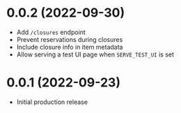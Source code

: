 # 0.0.2 (2022-09-30)

- Add `/closures` endpoint
- Prevent reservations during closures
- Include closure info in item metadata
- Allow serving a test UI page when `SERVE_TEST_UI` is set

# 0.0.1 (2022-09-23)

- Initial production release
